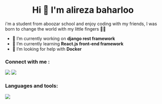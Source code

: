 <h1 align='center'>Hi 👋 I'm alireza baharloo </h1> 
<p>i'm a student from aboozar school and enjoy coding with my friends, I was born to change the world with my little fingers 🙇‍♂️</p>

- 🔭 I’m currently working on **django rest framework**
- 🌱 I’m currently learning **React.js front-end framework**
- 🤔 I’m looking for help with **Docker**

<h3>Connect with me :</h3>
<p>
<a link="https://www.instagram.com/alitech_01"><img src="https://img.shields.io/badge/Instagram-E4405F?style=for-the-badge&logo=instagram&logoColor=white" /></a>
<a link="[https://www.instagram.com/alitech_01](https://www.youtube.com/channel/UC49ndVQVzrY-MJxSpUnGOhw)"><img src="https://img.shields.io/badge/YouTube-FF0000?style=for-the-badge&logo=youtube&logoColor=white" /></a>
</p>
<h3>Languages and tools:</h3>
<img src="https://skillicons.dev/icons?i=html,css,tailwind,js,py,django,linux" />
